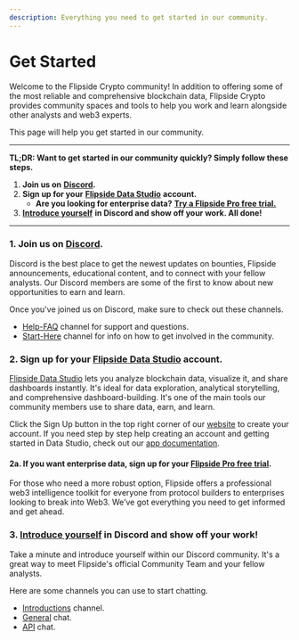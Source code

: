 ```yaml
---
description: Everything you need to get started in our community.
---
```


# Get Started

Welcome to the Flipside Crypto community! In addition to offering some of the most reliable and comprehensive blockchain data, Flipside Crypto provides community spaces and tools to help you work and learn alongside other analysts and web3 experts.&#x20;

This page will help you get started in our community.

***

**TL;DR: Want to get started in our community quickly? Simply follow these steps.**&#x20;

1. **Join us on** [**Discord**](https://discord.gg/flipside)**.**
2. **Sign up for your** [**Flipside Data Studio**](https://flipsidecrypto.xyz/edit) **account.**
   * **Are you looking for enterprise data?** [**Try a Flipside Pro free trial.**](https://data.flipsidecrypto.com/)&#x20;
3. [**Introduce yourself**](https://discord.com/channels/784442203187314689/1001866283781984286) **in Discord and show off your work. All done!**

***

### 1. Join us on [Discord](https://discord.gg/flipside).

Discord is the best place to get the newest updates on bounties, Flipside announcements, educational content, and to connect with your fellow analysts. Our Discord members are some of the first to know about new opportunities to earn and learn.

Once you've joined us on Discord, make sure to check out these channels.&#x20;

* [Help-FAQ](https://discord.com/channels/784442203187314689/1166830352459907126) channel for support and questions.
* [Start-Here](https://discord.com/channels/784442203187314689/1166858825882677278) channel for info on how to get involved in the community.

### 2. Sign up for your [Flipside Data Studio](https://flipsidecrypto.xyz/) account.

[Flipside Data Studio](https://flipsidecrypto.xyz/) lets you analyze blockchain data, visualize it, and share dashboards instantly. It's ideal for data exploration, analytical storytelling, and comprehensive dashboard-building. It's one of the main tools our community members use to share data, earn, and learn.

Click the Sign Up button in the top right corner of our [website](https://flipsidecrypto.xyz/) to create your account. If you need step by step help creating an account and getting started in Data Studio, check out our [app documentation](../our-app/getting-started/).

#### 2a. If you want enterprise data, sign up for your [Flipside Pro free trial](https://data.flipsidecrypto.com/).

For those who need a more robust option, Flipside offers a professional web3 intelligence toolkit for everyone from protocol builders to enterprises looking to break into Web3. We’ve got everything you need to get informed and get ahead.

### 3. [Introduce yourself](https://discord.com/channels/784442203187314689/1001866283781984286) in Discord and show off your work!

Take a minute and introduce yourself within our Discord community. It's a great way to meet Flipside's official Community Team and your fellow analysts.&#x20;

Here are some channels you can use to start chatting.

* [Introductions](https://discord.com/channels/784442203187314689/1001866283781984286) channel.
* [General](https://discord.com/channels/784442203187314689/826928846670135306) chat.
* [API](https://discord.com/channels/784442203187314689/992103637587337226) chat.

